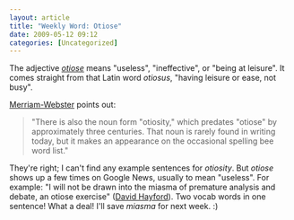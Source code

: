 ```yaml
---
layout: article
title: "Weekly Word: Otiose"
date: 2009-05-12 09:12
categories: [Uncategorized]
---
```

The adjective <em><a href="http://dictionary.reference.com/browse/otiose">otiose</a></em> means "useless", "ineffective", or "being at leisure". It comes straight from that Latin word <em>otiosus</em>, "having leisure or ease, not busy".

<a href="http://www.merriam-webster.com/cgi-bin/mwwodarch.pl?May.09.2009" title="Otiose - Word of the Day">Merriam-Webster</a> points out:

<blockquote>"There is also the noun form "otiosity," which predates "otiose" by approximately three centuries. That noun is rarely found in writing today, but it makes an appearance on the occasional spelling bee word list."</blockquote>

They're right; I can't find any example sentences for <em>otiosity</em>. But <em>otiose</em> shows up a few times on Google News, usually to mean "useless". For example: "I will not be drawn into the miasma of premature analysis and debate, an otiose exercise" (<a href="http://www.thenorthwestern.com/article/20090510/OSH06/905100412" rel="nofollow">David Hayford</a>). Two vocab words in one sentence! What a deal! I'll save <em>miasma</em> for next week. :)
